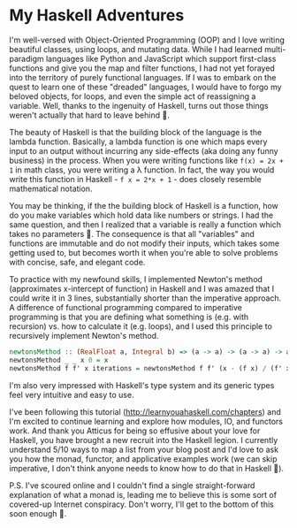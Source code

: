 # My Haskell Adventures

I'm well-versed with Object-Oriented Programming (OOP) and I love writing beautiful classes, using loops, and mutating data. While I had learned multi-paradigm languages like Python and JavaScript which support first-class functions and give you the map and filter functions, I had not yet forayed into the territory of purely functional languages. If I was to embark on the quest to learn one of these "dreaded" languages, I would have to forgo my beloved objects, for loops, and even the simple act of reassigning a variable. Well, thanks to the ingenuity of Haskell, turns out those things weren't actually that hard to leave behind 🙂.

The beauty of Haskell is that the building block of the language is the lambda function. Basically, a lambda function is one which maps every input to an output without incurring any side-effects (aka doing any funny business) in the process. When you were writing functions like `f(x) = 2x + 1` in math class, you were writing a λ function. In fact, the way you would write this function in Haskell - `f x = 2*x + 1` - does closely resemble mathematical notation.

You may be thinking, if the the building block of Haskell is a function, how do you make variables which hold data like numbers or strings. I had the same question, and then I realized that a variable is really a function which takes no parameters 🤯. The consequence is that all "variables" and functions are immutable and do not modify their inputs, which takes some getting used to, but becomes worth it when you're able to solve problems with concise, safe, and elegant code.

To practice with my newfound skills, I implemented Newton's method (approximates x-intercept of function) in Haskell and I was amazed that I could write it in 3 lines, substantially shorter than the imperative approach. A difference of functional programming compared to imperative programming is that you are defining what something is (e.g. with recursion) vs. how to calculate it (e.g. loops), and I used this principle to recursively implement Newton's method.

```hs
newtonsMethod :: (RealFloat a, Integral b) => (a -> a) -> (a -> a) -> a -> b -> a
newtonsMethod _ _ x 0 = x
newtonsMethod f f' x iterations = newtonsMethod f f' (x - (f x) / (f' x)) (iterations - 1) 
```

I'm also very impressed with Haskell's type system and its generic types feel very intuitive and easy to use.

I've been following this tutorial (http://learnyouahaskell.com/chapters) and I'm excited to continue learning and explore how modules, IO, and functors work. And thank you Atticus for being so effusive about your love for Haskell, you have brought a new recruit into the Haskell legion. I currently understand 5/10 ways to map a list from your blog post and I'd love to ask you how the monad, functor, and applicative examples work (we can skip imperative, I don't think anyone needs to know how to do that in Haskell 🙂).

P.S. I've scoured online and I couldn't find a single straight-forward explanation of what a monad is, leading me to believe this is some sort of covered-up Internet conspiracy. Don't worry, I'll get to the bottom of this soon enough 🧐.